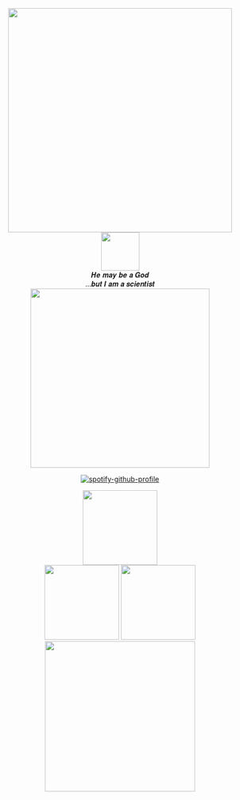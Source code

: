 <div align="center">
  <img src="https://64.media.tumblr.com/28d792a8bbc3d46a94887db65f5ffb40/ccb6ab9b764dcd0a-8b/s400x600/98004a23fee8c27c010430efcabd3fb2041369d7.pnj" width="450"/>
</div>

<div align="center">
  <img src="https://64.media.tumblr.com/514b184b4bdc176b2fbbd954e2fec734/c855523a32c81f23-51/s400x600/9a4478ce271d11234991ce458d1230efaf3cc21c.gifv" width="77"/>
</div>
<div align="center">
  <img src="https://64.media.tumblr.com/0c2e0ea28b624d28e7b4c86c9797c945/2967e7f804e4acb6-98/s400x600/8f8945f0d6b636290ca310b495a3d1ac7c48d079.pnj" width="0"/>
</div>
<div align="center"> 𝑯𝒆 𝒎𝒂𝒚 𝒃𝒆 𝒂 𝑮𝒐𝒅 </div>
<div align="center"> ...𝒃𝒖𝒕 𝑰 𝒂𝒎 𝒂 𝒔𝒄𝒊𝒆𝒏𝒕𝒊𝒔𝒕 </div>
<div align="center">
  <img src="https://64.media.tumblr.com/0c2e0ea28b624d28e7b4c86c9797c945/2967e7f804e4acb6-98/s400x600/8f8945f0d6b636290ca310b495a3d1ac7c48d079.pnj" width="0"/>
</div>
<div align="center">
  <img src="https://64.media.tumblr.com/0c2e0ea28b624d28e7b4c86c9797c945/2967e7f804e4acb6-98/s400x600/8f8945f0d6b636290ca310b495a3d1ac7c48d079.pnj" width="360"/>
</div>
<div align="center">
  <img src="https://64.media.tumblr.com/0c2e0ea28b624d28e7b4c86c9797c945/2967e7f804e4acb6-98/s400x600/8f8945f0d6b636290ca310b495a3d1ac7c48d079.pnj" width="0"/>
</div>


<div align="center">
  
[![spotify-github-profile](https://spotify-github-profile.kittinanx.com/api/view?uid=c71rhhxm4fab5h3z2a4qwejzc&cover_image=true&theme=novatorem&show_offline=false&background_color=121212&interchange=false&bar_color=53b14f&bar_color_cover=false)](https://github.com/kittinan/spotify-github-profile)
</div>

<div align="center">
  <img src="https://64.media.tumblr.com/fc2f88d40edecb341aac2c4073fb11d6/8425ca97106dc1d8-35/s250x400/9d3214c014f98474e7725b39ce85e3f7e9b99705.gifv" width="150"/>
</div>
<div align="center">
  <img src="https://64.media.tumblr.com/fc2f88d40edecb341aac2c4073fb11d6/8425ca97106dc1d8-35/s250x400/9d3214c014f98474e7725b39ce85e3f7e9b99705.gifv" width="0"/>
</div>

<div align="center">
  <img src="https://64.media.tumblr.com/1102cc312d5858bac3e7a34b5931d873/0e777d5b489692d7-e3/s250x400/fea80e9ff8d088d1280b7b798c3034a3c8628f14.gifv" width="150"/> <img src="https://64.media.tumblr.com/92eff7b87a311c501e53f108ccb7a441/42540ca2670d96d0-e8/s250x400/71de2448d503220ea94ec3d2fb31fbfc35356172.gifv" width="150"/>
</div>
<div align="center">
  <img src="https://64.media.tumblr.com/240ec320d0162e171142dc3773d37b93/af1d2bd09d335007-9b/s400x600/254456f22018d7970c579a83aad8f358d7f2f7a8.gifv" width="302"/>
</div>
